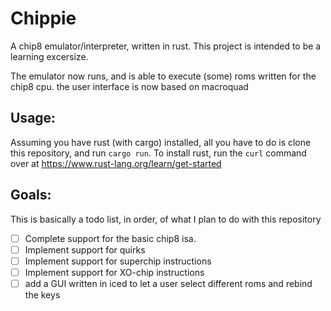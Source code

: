 # Chippie

A chip8 emulator/interpreter, written in rust. This project is intended to be a learning excersize.

The emulator now runs, and is able to execute (some) roms written for the chip8 cpu.
the user interface is now based on macroquad

## Usage:
Assuming you have rust (with cargo) installed, all you have to do is clone this repository, and run `cargo run`.
To install rust, run the `curl` command over at https://www.rust-lang.org/learn/get-started 


## Goals:
This is basically a todo list, in order, of what I plan to do with this repository
- [ ] Complete support for the basic chip8 isa.
- [ ] Implement support for quirks
- [ ] Implement support for superchip instructions
- [ ] Implement support for XO-chip instructions
- [ ] add a GUI written in iced to let a user select different roms and rebind the keys
